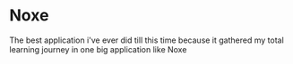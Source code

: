 # Noxe
The best application i've ever did till this time because it gathered my total learning journey in one big application like Noxe
